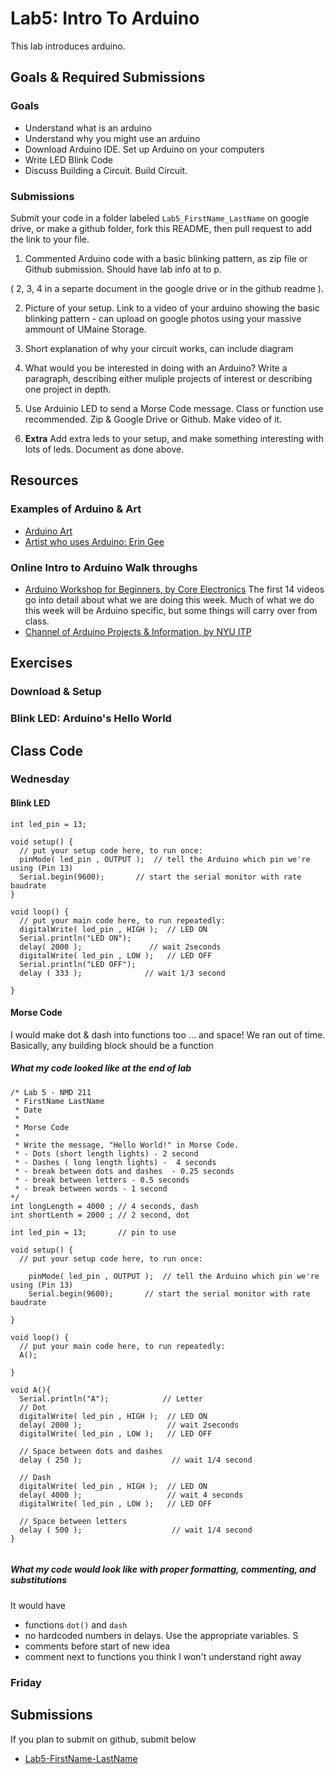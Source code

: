 # Lab5: Intro To Arduino
This lab introduces arduino.

## Goals & Required Submissions
### Goals
- Understand what is an arduino
- Understand why you might use an arduino
- Download Arduino IDE. Set up Arduino on your computers
- Write LED Blink Code
- Discuss Building a Circuit. Build Circuit. 

### Submissions
Submit your code in a folder labeled `Lab5_FirstName_LastName` on google drive, or make a github folder, fork this README, then pull request to add the link to your file. 

1. Commented Arduino code with a basic blinking pattern, as zip file or Github submission. Should have lab info at to p. 

(  2, 3, 4 in a separte document in the google drive or in the github readme ).  

2. Picture of your setup. Link to a video of your arduino showing the basic blinking pattern - can upload on google photos using your massive ammount of UMaine Storage. 

3. Short explanation of why your circuit works, can include diagram

4. What would you be interested in doing with an Arduino? Write a paragraph, describing either muliple projects of interest or describing one project in depth.

5. Use Arduinio LED to send a Morse Code message. Class or function use recommended. Zip & Google Drive or Github. Make video of it. 

6. **Extra** Add extra leds to your setup, and make something interesting with lots of leds. Document as done above. 

## Resources

### Examples of Arduino & Art
- [Arduino Art](http://arduinoarts.com/2014/05/9-amazing-projects-where-arduino-art-meet/)
- [Artist who uses Arduino: Erin Gee](https://eringee.net/category/portfolio/robotics/)

### Online Intro to Arduino Walk throughs
- [Arduino Workshop for Beginners, by Core Electronics](https://youtu.be/EdXQUEMOfgU)
The first 14 videos go into detail about what we are doing this week. Much of what we do this week will be Arduino specific, but some things will carry over from class. 
- [Channel of Arduino Projects & Information, by NYU ITP](https://vimeo.com/showcase/6565160?page=3)

## Exercises

### Download & Setup

### Blink LED: Arduino's Hello World

## Class Code
### Wednesday
#### Blink LED 
```arduino
int led_pin = 13;

void setup() {
  // put your setup code here, to run once:
  pinMode( led_pin , OUTPUT );  // tell the Arduino which pin we're using (Pin 13)
  Serial.begin(9600);       // start the serial monitor with rate baudrate
}

void loop() {
  // put your main code here, to run repeatedly:
  digitalWrite( led_pin , HIGH );  // LED ON
  Serial.println("LED ON");
  delay( 2000 );               // wait 2seconds
  digitalWrite( led_pin , LOW );   // LED OFF
  Serial.println("LED OFF");
  delay ( 333 );              // wait 1/3 second

}
```
#### Morse Code
I would make dot & dash into functions too ... and space! We ran out of time. Basically, any building block should be a function

##### What my code looked like at the end of lab
```arduino
/* Lab 5 - NMD 211
 * FirstName LastName
 * Date
 * 
 * Morse Code
 * 
 * Write the message, "Hello World!" in Morse Code.
 * - Dots (short length lights) - 2 second
 * - Dashes ( long length lights) -  4 seconds
 * - break between dots and dashes  - 0.25 seconds
 * - break between letters - 0.5 seconds
 * - break between words - 1 second
*/
int longLength = 4000 ; // 4 seconds, dash
int shortLenth = 2000 ; // 2 second, dot

int led_pin = 13;       // pin to use

void setup() {
  // put your setup code here, to run once:

    pinMode( led_pin , OUTPUT );  // tell the Arduino which pin we're using (Pin 13)  
    Serial.begin(9600);       // start the serial monitor with rate baudrate

}

void loop() {
  // put your main code here, to run repeatedly:
  A();
  
}

void A(){
  Serial.println("A");            // Letter
  // Dot
  digitalWrite( led_pin , HIGH );  // LED ON
  delay( 2000 );                   // wait 2seconds
  digitalWrite( led_pin , LOW );   // LED OFF
  
  // Space between dots and dashes
  delay ( 250 );                    // wait 1/4 second
  
  // Dash
  digitalWrite( led_pin , HIGH );  // LED ON
  delay( 4000 );                   // wait 4 seconds
  digitalWrite( led_pin , LOW );   // LED OFF
  
  // Space between letters
  delay ( 500 );                    // wait 1/4 second
}


```
##### What my code would look like with proper formatting, commenting, and substitutions
It would have
- functions `dot()` and `dash`
- no hardcoded numbers in delays. Use the appropriate variables. S
- comments before start of new idea
- comment next to functions you think I won't understand right away

### Friday 

## Submissions
If you plan to submit on github, submit below 
- [Lab5-FirstName-LastName](http://www.example.com)
